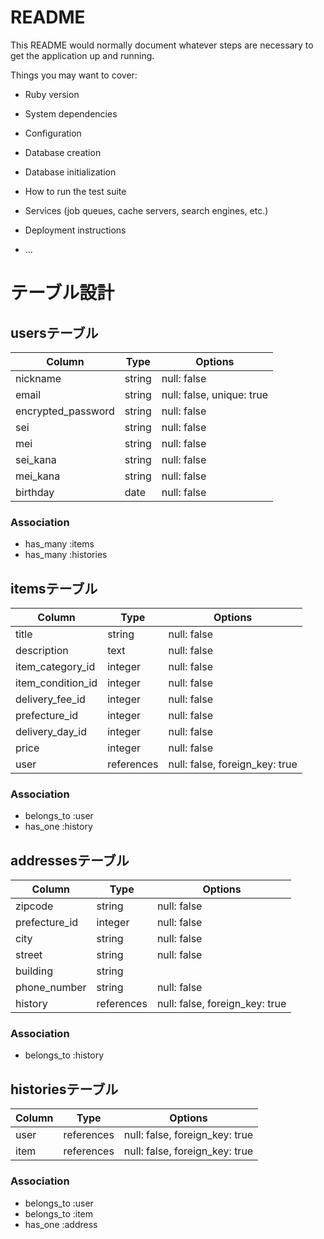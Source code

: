 # README

This README would normally document whatever steps are necessary to get the
application up and running.

Things you may want to cover:

* Ruby version

* System dependencies

* Configuration

* Database creation

* Database initialization

* How to run the test suite

* Services (job queues, cache servers, search engines, etc.)

* Deployment instructions

* ...

# テーブル設計

## usersテーブル

|Column            |Type  |Options                  |
|------------------|------|-------------------------|
|nickname          |string|null: false              |
|email             |string|null: false, unique: true|
|encrypted_password|string|null: false              |
|sei               |string|null: false              |
|mei               |string|null: false              |
|sei_kana          |string|null: false              |
|mei_kana          |string|null: false              |
|birthday          |date  |null: false              |

### Association

- has_many :items 
- has_many :histories

## itemsテーブル

|Column           |Type      |Options                       |
|-----------------|----------|------------------------------|
|title            |string    |null: false                   |
|description      |text      |null: false                   |
|item_category_id |integer   |null: false                   |
|item_condition_id|integer   |null: false                   |
|delivery_fee_id  |integer   |null: false                   |
|prefecture_id    |integer   |null: false                   |
|delivery_day_id  |integer   |null: false                   |
|price            |integer   |null: false                   |
|user             |references|null: false, foreign_key: true|

### Association

- belongs_to :user
- has_one :history

## addressesテーブル

|Column       |Type      |Options                       |
|-------------|----------|------------------------------|
|zipcode      |string    |null: false                   |
|prefecture_id|integer   |null: false                   |
|city         |string    |null: false                   |
|street       |string    |null: false                   |
|building     |string    |                              |
|phone_number |string    |null: false                   |
|history      |references|null: false, foreign_key: true|

### Association

- belongs_to :history

## historiesテーブル

|Column      |Type      |Options                       |
|------------|----------|------------------------------|
|user        |references|null: false, foreign_key: true|
|item        |references|null: false, foreign_key: true|

### Association

- belongs_to :user
- belongs_to :item
- has_one :address